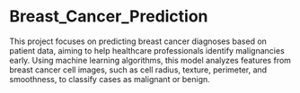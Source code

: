 # Breast_Cancer_Prediction
This project focuses on predicting breast cancer diagnoses based on patient data, aiming to help healthcare professionals identify malignancies early. Using machine learning algorithms, this model analyzes features from breast cancer cell images, such as cell radius, texture, perimeter, and smoothness, to classify cases as malignant or benign.
